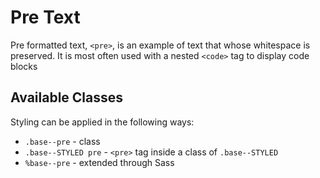# Pre Text

Pre formatted text, `<pre>`, is an example of text that whose whitespace is preserved. It is most often used with a nested `<code>` tag to display code blocks

## Available Classes

Styling can be applied in the following ways:

* `.base--pre` - class
* `.base--STYLED pre` - `<pre>` tag inside a class of `.base--STYLED`
* `%base--pre` - extended through Sass
